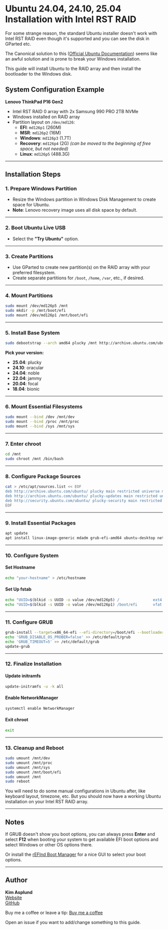 
# Ubuntu 24.04, 24.10, 25.04 Installation with Intel RST RAID

For some strange reason, the standard Ubuntu installer doesn't work with Intel RST RAID even though it's supported and you can see the disk in GParted etc.

The Canonical solution to this ([Official Ubuntu Documentation](https://help.ubuntu.com/rst/)) seems like an awful solution and is prone to break your Windows installation.

This guide will install Ubuntu to the RAID array and then install the bootloader to the Windows disk.

## System Configuration Example
**Lenovo ThinkPad P16 Gen2**
- Intel RST RAID 0 array with 2x Samsung 990 PRO 2TB NVMe
- Windows installed on RAID array
- Partition layout on `/dev/md126`:
  - **EFI**: `md126p1` (260M)
  - **MSR**: `md126p2` (16M)
  - **Windows**: `md126p3` (1.7T)
  - **Recovery**: `md126p4` (2G) *(can be moved to the beginning of free space, but not needed)*
  - **Linux**: `md126p5` (488.3G)

---

## Installation Steps

### 1. Prepare Windows Partition
- Resize the Windows partition in Windows Disk Management to create space for Ubuntu.
- **Note**: Lenovo recovery image uses all disk space by default.

---

### 2. Boot Ubuntu Live USB
- Select the **"Try Ubuntu"** option.

---

### 3. Create Partitions
- Use GParted to create new partition(s) on the RAID array with your preferred filesystem.
- Create separate partitions for `/boot`, `/home`, `/var`, etc., if desired.

---

### 4. Mount Partitions
```bash
sudo mount /dev/md126p5 /mnt
sudo mkdir -p /mnt/boot/efi
sudo mount /dev/md126p1 /mnt/boot/efi
```

---

### 5. Install Base System
```bash
sudo debootstrap --arch amd64 plucky /mnt http://archive.ubuntu.com/ubuntu/
```

**Pick your version:**
- **25.04**: plucky
- **24.10**: oracular
- **24.04**: noble
- **22.04**: jammy
- **20.04**: focal
- **18.04**: bionic

---

### 6. Mount Essential Filesystems
```bash
sudo mount --bind /dev /mnt/dev
sudo mount --bind /proc /mnt/proc
sudo mount --bind /sys /mnt/sys
```

---

### 7. Enter chroot
```bash
cd /mnt
sudo chroot /mnt /bin/bash
```

---

### 8. Configure Package Sources
```bash
cat > /etc/apt/sources.list << EOF
deb http://archive.ubuntu.com/ubuntu/ plucky main restricted universe multiverse
deb http://archive.ubuntu.com/ubuntu/ plucky-updates main restricted universe multiverse
deb http://security.ubuntu.com/ubuntu/ plucky-security main restricted universe multiverse
EOF
```

---

### 9. Install Essential Packages
```bash
apt update
apt install linux-image-generic mdadm grub-efi-amd64 ubuntu-desktop network-manager
```

---

### 10. Configure System
#### Set Hostname
```bash
echo "your-hostname" > /etc/hostname
```

#### Set Up fstab
```bash
echo "UUID=$(blkid -s UUID -o value /dev/md126p5) /               ext4    errors=remount-ro 0       1" >> /etc/fstab
echo "UUID=$(blkid -s UUID -o value /dev/md126p1) /boot/efi       vfat    umask=0077      0       1" >> /etc/fstab
```

---

### 11. Configure GRUB
```bash
grub-install --target=x86_64-efi --efi-directory=/boot/efi --bootloader-id=ubuntu
echo 'GRUB_DISABLE_OS_PROBER=false' >> /etc/default/grub
echo 'GRUB_TIMEOUT=5' >> /etc/default/grub
update-grub
```

---

### 12. Finalize Installation
#### Update initramfs
```bash
update-initramfs -u -k all
```

#### Enable NetworkManager
```bash
systemctl enable NetworkManager
```

#### Exit chroot
```bash
exit
```

---

### 13. Cleanup and Reboot
```bash
sudo umount /mnt/dev
sudo umount /mnt/proc
sudo umount /mnt/sys
sudo umount /mnt/boot/efi
sudo umount /mnt
sudo reboot
```

You will need to do some manual configurations in Ubuntu after, like keyboard layout, timezone, etc. But you should now have a working Ubuntu installation on your Intel RST RAID array.

---

## Notes
If GRUB doesn't show you boot options, you can always press **Enter** and select **F12** when booting your system to get available EFI boot options and select Windows or other OS options there.

Or install the [rEFInd Boot Manager](https://www.rodsbooks.com/refind/) for a nice GUI to select your boot options.

---

## Author
**Kim Asplund**  
[Website](https://asplund.kim)  
[GitHub](https://github.com/asplundkim)  

Buy me a coffee or leave a tip: [Buy me a coffee](https://buy.stripe.com/3cs8xe92bdRcbBu3ch)

Open an issue if you want to add/change something to this guide.